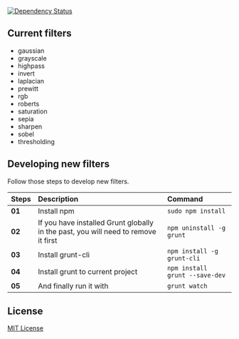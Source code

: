 [![Dependency Status](https://david-dm.org/davidsonfellipe/lena-js.png)](https://david-dm.org/davidsonfellipe/lena-js)

## Current filters

* gaussian
* grayscale
* highpass
* invert
* laplacian
* prewitt
* rgb
* roberts
* saturation
* sepia
* sharpen
* sobel
* thresholding

## Developing new filters

Follow those steps to develop new filters.

| Steps | Description | Command |
| :----------- | :----------- | :-------------- |
| **01** | Install npm | `sudo npm install` |
| **02** | If you have installed Grunt globally in the past, you will need to remove it first | `npm uninstall -g grunt` |
| **03** | Install grunt-cli | `npm install -g grunt-cli` |
| **04** | Install grunt to current project | `npm install grunt --save-dev` |
| **05** | And finally run it with | `grunt watch` |

## License

[MIT License](http://davidsonfellipe.mit-license.org/)
